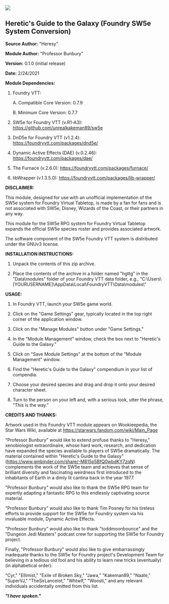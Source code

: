 <img src="https://i.imgur.com/2cDG30A.png">

## Heretic's Guide to the Galaxy (Foundry SW5e System Conversion)

**Source Author:** "Heresy"

**Module Author:** "Professor Bunbury"

**Version:** 0.1.0 (initial release)

**Date:** 2/24/2021

**Module Dependencies:**

1. Foundry VTT:

&nbsp;&nbsp;&nbsp;&nbsp;&nbsp;&nbsp;A. Compatible Core Version: 0.7.9

&nbsp;&nbsp;&nbsp;&nbsp;&nbsp;&nbsp;B. Minimum Core Version: 0.7.7

2. SW5e for Foundry VTT (v.R1-A3): https://github.com/unrealkakeman89/sw5e

3. DnD5e for Foundry VTT (v1.2.4): https://foundryvtt.com/packages/dnd5e/

4. Dynamic Active Effects (DAE) (v.0.2.46): https://foundryvtt.com/packages/dae/

5. The Furnace (v.2.6.0): https://foundryvtt.com/packages/furnace/

6. libWrapper (v.1.3.5.0): https://foundryvtt.com/packages/lib-wrapper/

**DISCLAIMER:**

This module, designed for use with an unofficial implementation of the SW5e
system for Foundry Virtual Tabletop, is made by a fan for fans and is not
associated with SW5e, Disney, Wizards of the Coast, or their partners in any
way.

This module for the SW5e RPG system for Foundry Virtual Tabletop expands the
official SW5e species roster and provides associated artwork.

The software component of the SW5e Foundry VTT system is distributed under the
GNUv3 license.

**INSTALLATION INSTRUCTIONS:**

1. Unpack the contents of this zip archive.

2. Place the contents of the archive in a folder named "hgttg" in the "Data\\modules" folder of your Foundry
VTT data folder, e.g., "C:\\Users\\[YOURUSERNAME]\\AppData\\Local\\FoundryVTT\\Data\\modules\\"

**USAGE:**

1. In Foundry VTT, launch your SW5e game world.

2. Click on the "Game Settings" gear, typically located in the top right corner
of the application window.

3. Click on the "Manage Modules" button under "Game Settings."

4. In the "Module Management" window, check the box next to "Heretic's Guide to
the Galaxy."

5. Click on "Save Module Settings" at the bottom of the "Module Management"
window.

6. Find the "Heretic's Guide to the Galaxy" compendium in your list of
compendia.

7. Choose your desired species and drag and drop it onto your desired character
sheet.

8. Turn to the person on your left and, with a serious look, utter the phrase,
"This is the way."

**CREDITS AND THANKS:**

Artwork used in this Foundry VTT module appears on Wookieepedia, the Star
Wars Wiki, available at <https://starwars.fandom.com/wiki/Main_Page>

"Professor Bunbury" would like to extend profuse thanks to "Heresy,"
xenobiologist extraordinaire, whose hard work, research, and dedication have
expanded the species available to players of SW5e dramatically. The material
contained within "Heretic's Guide to the Galaxy"
(https://www.gmbinder.com/share/-M815p5BfQ0wbdKY7zqN) complements the work of
the SW5e team and achieves that sense of brilliant diversity and fascinating
weirdness first introduced to the inhabitants of Earth in a dimly lit cantina
back in the year 1977.

"Professor Bunbury" would also like to thank the SW5e RPG team for expertly
adapting a fantastic RPG to this endlessly captivating source material.

"Professor Bunbury" would also like to thank Tim Posney for his tireless efforts
to provide support for the SW5e for Foundry system via his invaluable module,
Dynamic Active Effects.

"Professor Bunbury" would also like to thank "toddmoonbounce" and the "Dungeon
Jedi Masters" podcast crew for supporting the SW5e for Foundry project.

Finally, "Professor Bunbury" would also like to give embarrassingly inadequate
thanks to the SW5e for Foundry project's Development Team for believing in a
tedious old fool and his ability to learn new tricks (eventually) (in
alphabetical order):

"Cyr," "Ellimist," "Exile of Broken Sky," "Jawa," "Kakeman89," "Naate,"
"SuperVJ," "TheSirLancelot," "Whtwlf," "Woosti," and any relevant individuals
accidentally omitted from this list.

***"I have spoken."***
